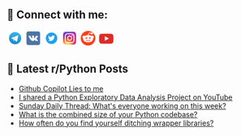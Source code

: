 ## 🔎 Connect with me:
[<img src="https://github.com/bullbesh/bullbesh/blob/main/images/Telegram.png" width="32" height="32" />](https://t.me/bullbesh)
[<img src="https://github.com/bullbesh/bullbesh/blob/main/images/VK.png" width="32" height="32" />](https://vk.com/bullbesh)
[<img src="https://github.com/bullbesh/bullbesh/blob/main/images/Twitter.png" width="32" height="32" />](https://twitter.com/bullbesh1)
[<img src="https://github.com/bullbesh/bullbesh/blob/main/images/Instagram.png" width="32" height="32" />](https://www.instagram.com/bullbesh)
[<img src="https://github.com/bullbesh/bullbesh/blob/main/images/Reddit.png" width="32" height="32" />](https://www.reddit.com/user/bullbesh)
[<img src="https://github.com/bullbesh/bullbesh/blob/main/images/YouTube.png" width="32" height="32" />](https://www.youtube.com/channel/UCtfjRs6uzgq5mfm8S06WTcg)

## 📕 Latest r/Python Posts
<!-- BLOG-POST-LIST:START -->
- [Github Copilot Lies to me](https://www.reddit.com/r/Python/comments/1bbjjc9/github_copilot_lies_to_me/)
- [I shared a Python Exploratory Data Analysis Project on YouTube](https://www.reddit.com/r/Python/comments/1bbcsbm/i_shared_a_python_exploratory_data_analysis/)
- [Sunday Daily Thread: What&#39;s everyone working on this week?](https://www.reddit.com/r/Python/comments/1baw84i/sunday_daily_thread_whats_everyone_working_on/)
- [What is the combined size of your Python codebase?](https://www.reddit.com/r/Python/comments/1bansk5/what_is_the_combined_size_of_your_python_codebase/)
- [How often do you find yourself ditching wrapper libraries?](https://www.reddit.com/r/Python/comments/1baibwe/how_often_do_you_find_yourself_ditching_wrapper/)
<!-- BLOG-POST-LIST:END -->
